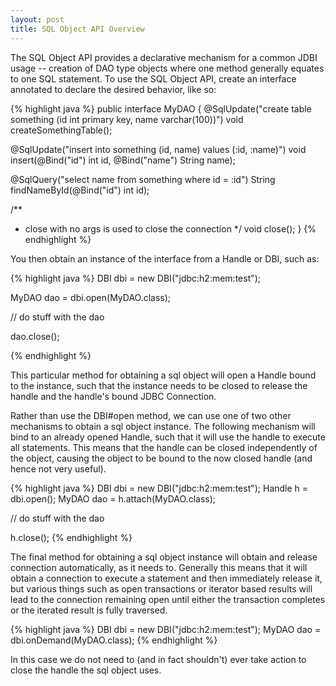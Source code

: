 ```yaml
---
layout: post
title: SQL Object API Overview
---
```


The SQL Object API provides a declarative mechanism for a common JDBI usage -- creation of DAO type objects where one method generally equates to one SQL statement. To use the SQL Object API, create an interface annotated to declare the desired behavior, like so:

{% highlight java %}
public interface MyDAO
{
  @SqlUpdate("create table something (id int primary key, name varchar(100))")
  void createSomethingTable();

  @SqlUpdate("insert into something (id, name) values (:id, :name)")
  void insert(@Bind("id") int id, @Bind("name") String name);

  @SqlQuery("select name from something where id = :id")
  String findNameById(@Bind("id") int id);

  /**
   * close with no args is used to close the connection
   */
  void close();
}
{% endhighlight %}

You then obtain an instance of the interface from a Handle or DBI, such as:

{% highlight java %}
DBI dbi = new DBI("jdbc:h2:mem:test");

MyDAO dao = dbi.open(MyDAO.class);

// do stuff with the dao

dao.close();

{% endhighlight %}

This particular method for obtaining a sql object will open a Handle bound to the instance, such that the instance needs to be closed to release the handle and the handle's bound JDBC Connection.

Rather than use the DBI#open method, we can use one of two other mechanisms to obtain a sql object instance. The following mechanism will bind to an already opened Handle, such that it will use the handle to execute all statements. This means that the handle can be closed independently of the object, causing the object to be bound to the now closed handle (and hence not very useful).

{% highlight java %}
DBI dbi = new DBI("jdbc:h2:mem:test");
Handle h = dbi.open();
MyDAO dao = h.attach(MyDAO.class);

// do stuff with the dao
        
h.close();
{% endhighlight %}

The final method for obtaining a sql object instance will obtain and release connection automatically, as it needs to. Generally this means that it will obtain a connection to execute a statement and then immediately release it, but various things such as open transactions or iterator based results will lead to the connection remaining open until either the transaction completes or the iterated result is fully traversed.

{% highlight java %}
DBI dbi = new DBI("jdbc:h2:mem:test");
MyDAO dao = dbi.onDemand(MyDAO.class);
{% endhighlight %}

In this case we do not need to (and in fact shouldn't) ever take action to close the handle the sql object uses.
